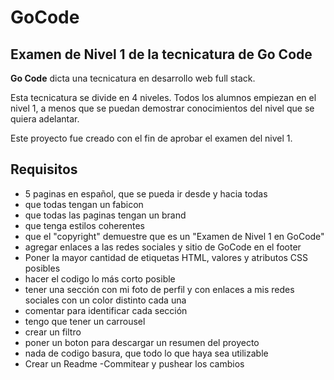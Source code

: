 # GoCode
## Examen de Nivel 1 de la tecnicatura de Go Code

<p>
<b>Go Code</b> dicta una tecnicatura en desarrollo web full stack.
</p><p>Esta tecnicatura se divide en 4 niveles. Todos los alumnos empiezan en el nivel 1, a menos que se puedan demostrar conocimientos del nivel que se quiera adelantar.</p><p>Este proyecto fue creado con el fin de aprobar el examen del nivel 1.</p>

## Requisitos

- 5 paginas en español, que se pueda ir desde y hacia todas
- que todas tengan un fabicon
- que todas las paginas tengan un brand
- que tenga estilos coherentes
- que el "copyright" demuestre que es un "Examen de Nivel 1 en GoCode"
- agregar enlaces a las redes sociales y sitio de GoCode en el footer
- Poner la mayor cantidad de etiquetas HTML, valores y atributos CSS posibles
- hacer el codigo lo más corto posible
- tener una sección con mi foto de perfil y con enlaces a mis redes sociales con un color distinto cada una
- comentar para identificar cada sección
- tengo que tener un carrousel
- crear un filtro
- poner un boton para descargar un resumen del proyecto
- nada de codigo basura, que todo lo que haya sea utilizable
- Crear un Readme
-Commitear y pushear los cambios
